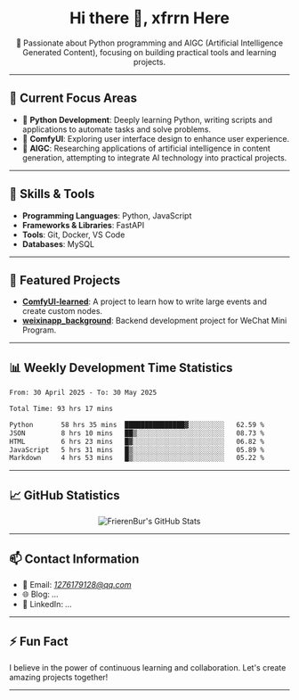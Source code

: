 <h1 align="center">Hi there 👋, xfrrn Here</h1>

<p align="center">
  🎯 Passionate about Python programming and AIGC (Artificial Intelligence Generated Content), focusing on building practical tools and learning projects.
</p>

---

## 🧠 Current Focus Areas

- 🐍 **Python Development**: Deeply learning Python, writing scripts and applications to automate tasks and solve problems.
- 🧩 **ComfyUI**: Exploring user interface design to enhance user experience.
- 🤖 **AIGC**: Researching applications of artificial intelligence in content generation, attempting to integrate AI technology into practical projects.

---

## 🔧 Skills & Tools

- **Programming Languages**: Python, JavaScript
- **Frameworks & Libraries**: FastAPI
- **Tools**: Git, Docker, VS Code
- **Databases**: MySQL

---

## 📂 Featured Projects

- [**ComfyUI-learned**](https://github.com/FrierenBur/ComfyUI-learned): A project to learn how to write large events and create custom nodes.
- [**weixinapp_background**](https://github.com/FrierenBur/weixinapp_background): Backend development project for WeChat Mini Program.

---

## 📊 Weekly Development Time Statistics
<!--START_SECTION:waka-->

```txt
From: 30 April 2025 - To: 30 May 2025

Total Time: 93 hrs 17 mins

Python       58 hrs 35 mins  ███████████████▓░░░░░░░░░   62.59 %
JSON         8 hrs 10 mins   ██▒░░░░░░░░░░░░░░░░░░░░░░   08.73 %
HTML         6 hrs 23 mins   █▓░░░░░░░░░░░░░░░░░░░░░░░   06.82 %
JavaScript   5 hrs 31 mins   █▒░░░░░░░░░░░░░░░░░░░░░░░   05.89 %
Markdown     4 hrs 53 mins   █▒░░░░░░░░░░░░░░░░░░░░░░░   05.22 %
```

<!--END_SECTION:waka-->



---

## 📈 GitHub Statistics

<p align="center">
  <img src="https://github-readme-stats.vercel.app/api?username=FrierenBur&show_icons=true&theme=radical" alt="FrierenBur's GitHub Stats" />
</p>

---

## 📫 Contact Information

- 📧 Email: *1276179128@qq.com*
- 🌐 Blog: *...*
- 💼 LinkedIn: *...*

---

## ⚡ Fun Fact

I believe in the power of continuous learning and collaboration. Let's create amazing projects together!

---
